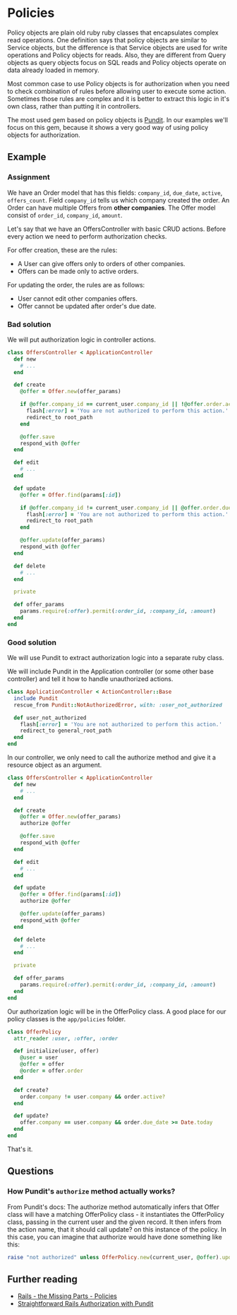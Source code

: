 # Policies

Policy objects are plain old ruby ruby classes that encapsulates complex read operations. One definition says that policy objects are similar to Service objects, but the difference is that Service objects are used for write operations and Policy objects for reads. Also, they are different from Query objects as query objects focus on SQL reads and Policy objects operate on data already loaded in memory.

Most common case to use Policy objects is for authorization when you need to check combination of rules before allowing user to execute some action. Sometimes those rules are complex and it is better to extract this logic in it's own class, rather than putting it in controllers.

The most used gem based on policy objects is [Pundit](https://github.com/elabs/pundit). In our examples we'll focus on this gem, because it shows a very good way of using policy objects for authorization.

## Example

### Assignment

We have an Order model that has this fields: `company_id`, `due_date`, `active`, `offers_count`. Field `company_id` tells us which company created the order. An Order can have multiple Offers from **other companies**. The Offer model consist of `order_id`, `company_id`, `amount`.

Let's say that we have an OffersController with basic CRUD actions. Before every action we need to perform authorization checks.

For offer creation, these are the rules:

- A User can give offers only to orders of other companies.
- Offers can be made only to active orders.

For updating the order, the rules are as follows:

- User cannot edit other companies offers.
- Offer cannot be updated after order's due date.

### Bad solution

We will put authorization logic in controller actions.

```ruby
class OffersController < ApplicationController
  def new
    # ...
  end

  def create
    @offer = Offer.new(offer_params)

    if @offer.company_id == current_user.company_id || !@offer.order.active?
      flash[:error] = 'You are not authorized to perform this action.'
      redirect_to root_path
    end

    @offer.save
    respond_with @offer
  end

  def edit
    # ...
  end

  def update
    @offer = Offer.find(params[:id])

    if @offer.company_id != current_user.company_id || @offer.order.due_date >= Date.today
      flash[:error] = 'You are not authorized to perform this action.'
      redirect_to root_path
    end

    @offer.update(offer_params)
    respond_with @offer
  end

  def delete
    # ...
  end

  private

  def offer_params
    params.require(:offer).permit(:order_id, :company_id, :amount)
  end
end
```

### Good solution

We will use Pundit to extract authorization logic into a separate ruby class.

We will include Pundit in the Application controller (or some other base controller) and tell it how to handle unauthorized actions.

```ruby
class ApplicationController < ActionController::Base
  include Pundit
  rescue_from Pundit::NotAuthorizedError, with: :user_not_authorized

  def user_not_authorized
    flash[:error] = 'You are not authorized to perform this action.'
    redirect_to general_root_path
  end
end
```

In our controller, we only need to call the authorize method and give it a resource object as an argument.

```ruby
class OffersController < ApplicationController
  def new
    # ...
  end

  def create
    @offer = Offer.new(offer_params)
    authorize @offer

    @offer.save
    respond_with @offer
  end

  def edit
    # ...
  end

  def update
    @offer = Offer.find(params[:id])
    authorize @offer

    @offer.update(offer_params)
    respond_with @offer
  end

  def delete
    # ...
  end

  private

  def offer_params
    params.require(:offer).permit(:order_id, :company_id, :amount)
  end
end
```

Our authorization logic will be in the OfferPolicy class. A good place for our policy classes is the `app/policies` folder.

```ruby
class OfferPolicy
  attr_reader :user, :offer, :order

  def initialize(user, offer)
    @user = user
    @offer = offer
    @order = offer.order
  end

  def create?
    order.company != user.company && order.active?
  end

  def update?
    offer.company == user.company && order.due_date >= Date.today
  end
end
```

That's it.

## Questions

### How Pundit's `authorize` method actually works?

From Pundit's docs:
The authorize method automatically infers that Offer class will have a matching OfferPolicy class - it instantiates the OfferPolicy class, passing in the current user and the given record. It then infers from the action name, that it should call update? on this instance of the policy. In this case, you can imagine that authorize would have done something like this:

```ruby
raise "not authorized" unless OfferPolicy.new(current_user, @offer).update?
```

## Further reading

- [Rails - the Missing Parts - Policies](http://eng.joingrouper.com/blog/2014/03/20/rails-the-missing-parts-policies/)
- [Straightforward Rails Authorization with Pundit](http://www.sitepoint.com/straightforward-rails-authorization-with-pundit/)
